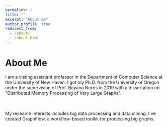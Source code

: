 ```yaml
---
permalink: /
title: ""
excerpt: "About me"
author_profile: true
redirect_from: 
  - /about/
  - /about.html
---
```



  <h1> About Me </h1>

I am a visting assistant professor in the Department of Computer Science at the University of New Haven.
I got my Ph.D. from the University of Oregon under the supervision of Prof. Boyana Norris in 2019 with a dissertation on "Distributed Memory Processing of Very Large Graphs". 

<br>
<br>
My research interests includes big data processing and data mining. I've created GraphFlow, a workflow-based toolkit for processing big graphs. 

